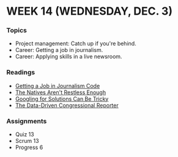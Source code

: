 # WEEK 14 (WEDNESDAY, DEC. 3)

### Topics
* Project management: Catch up if you're behind.
* Career: Getting a job in journalism.
* Career: Applying skills in a live newsroom.

### Readings
* [Getting a Job in Journalism Code](https://source.opennews.org/en-US/articles/getting-job-journalism-code/)
* [The Natives Aren't Restless Enough](http://thescoop.org/archives/2013/10/01/the-natives-arent-restless-enough/)
* [Googling for Solutions Can Be Tricky](http://knightlab.northwestern.edu/2014/03/13/googling-for-code-solutions-can-be-tricky-heres-how-to-get-started/)
* [The Data-Driven Congressional Reporter](http://thescoop.org/archives/2012/12/26/the-data-driven-congressional-reporter/)

### Assignments
* Quiz 13
* Scrum 13
* Progress 6